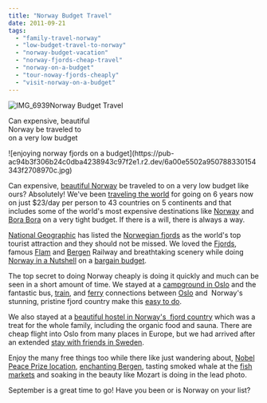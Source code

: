 ```yaml
---
title: "Norway Budget Travel"
date: 2011-09-21
tags: 
  - "family-travel-norway"
  - "low-budget-travel-to-norway"
  - "norway-budget-vacation"
  - "norway-fjords-cheap-travel"
  - "norway-on-a-budget"
  - "tour-noway-fjords-cheaply"
  - "visit-norway-on-a-budget"
---
```


![IMG_6939](https://pub-ac94b3f306b24c0dba4238943c97f2e1.r2.dev/6a00e5502a950788330154343f2583970c-scaled.jpg)Norway Budget Travel

Can expensive, beautiful  
Norway be traveled to  
on a very low budget

<!--more--> ![enjoying norway fjords on a budget](https://pub-ac94b3f306b24c0dba4238943c97f2e1.r2.dev/6a00e5502a950788330154343f2708970c.jpg)  
  
  
Can expensive, [beautiful Norway](http://www.visitnorway.com/ "travel to norway") be traveled to on a very low budget like ours? Absolutely! We've been [traveling the world](https://pub-ac94b3f306b24c0dba4238943c97f2e1.r2.dev/2010/04/around-the-world-family-travel-soultravelers3-digital-nomad-global-international-family-travel.html "traveling the world") for going on 6 years now on just $23/day per person to 43 countries on 5 continents and that includes some of the world's most expensive destinations like [Norway](http://en.wikipedia.org/wiki/Norway "norway") and [Bora Bora](https://pub-ac94b3f306b24c0dba4238943c97f2e1.r2.dev/2010/11/bora-bora-on-a-cheap-budget-travel-tahiti-moorea-and-french-polynesia.html "bora bora on a budget") on a very tight budget. If there is a will, there is always a way.  
  
[National Geographic](http://en.wikipedia.org/wiki/National_Geographic "National Geographic") has listed the [Norwegian fjords](https://pub-ac94b3f306b24c0dba4238943c97f2e1.r2.dev/2010/02/family-travel-photo-norway-in-a-nutshell-fijords-europe-roadtrip-budget-cheap-flam-train-vacation-.html#more "Norway fjords") as the world's top tourist attraction and they should not be missed. We loved the [Fjords](http://www.fjordnorway.com/en/), famous [Flam](http://www.visitflam.com/default.asp) and [Bergen](https://pub-ac94b3f306b24c0dba4238943c97f2e1.r2.dev/2009/08/family-travel-photo-norway-bergen-fish-market-fresh-salmon.html) Railway and breathtaking scenery while doing [Norway in a Nutshell](http://www.norwaynutshell.com/) on a [bargain budget](https://pub-ac94b3f306b24c0dba4238943c97f2e1.r2.dev/2008/09/how-to-eat-heal.html).  
  
The top secret to doing Norway cheaply is doing it quickly and much can be seen in a short amount of time. We stayed at a [campground in Oslo](http://www.virtualtourist.com/hotels/Europe/Norway/Oslo_Region/Oslo-214570/Hotels_and_Accommodations-Oslo-Bogstad_Camp_Turistsenter-BR-1.html "campground in oslo") and the fantastic bus, [train](http://www.wired.com/autopia/2009/12/bergensnanen-free-download/), and [ferry](http://gudvangen.com/) connections between [Oslo](https://pub-ac94b3f306b24c0dba4238943c97f2e1.r2.dev/2009/09/family-travel-photo-norway-oslo-vigeland-sculpture-park-mother-child.html#more "oslo travel") and  Norway's stunning, pristine fjord country make this [easy to do](http://www.ricksteves.com/plan/destinations/scan/fjords.htm).  
  
We also stayed at a [beautiful hostel in Norway's  fjord country](https://pub-ac94b3f306b24c0dba4238943c97f2e1.r2.dev/2009/03/family-travel-norway-in-a-nutshell-norwegian-fijord-photo.html#more "best hostile in norway's fjord country") which was a treat for the whole family, including the organic food and sauna. There are cheap flight into Oslo from many places in Europe, but we had arrived after an extended [stay with friends in Sweden](https://pub-ac94b3f306b24c0dba4238943c97f2e1.r2.dev/2010/03/funniest-kids-soultravelers3-family-travel-best-funny-youtube-global-kids-hilarious-sweden-trumpet-v.html "stay with friends in Sweden").  
  
Enjoy the many free things too while there like just wandering about, [Nobel Peace Prize location](https://pub-ac94b3f306b24c0dba4238943c97f2e1.r2.dev/2009/12/noble-peace-prize-obama-soultravelers3-education-family-travel-adventure-kids-war-peace.html#more "nobel peace prize location"), [enchanting Bergen](https://pub-ac94b3f306b24c0dba4238943c97f2e1.r2.dev/2011/03/family-travel-norway-bergen-photo.html#more "enchanting Bergen norway"), tasting smoked whale at the [fish markets](https://pub-ac94b3f306b24c0dba4238943c97f2e1.r2.dev/2009/08/family-travel-photo-norway-bergen-fish-market-fresh-salmon.html#more "fish market bergen norway") and soaking in the beauty like Mozart is doing in the lead photo.  
  
September is a great time to go! Have you been or is Norway on your list?
